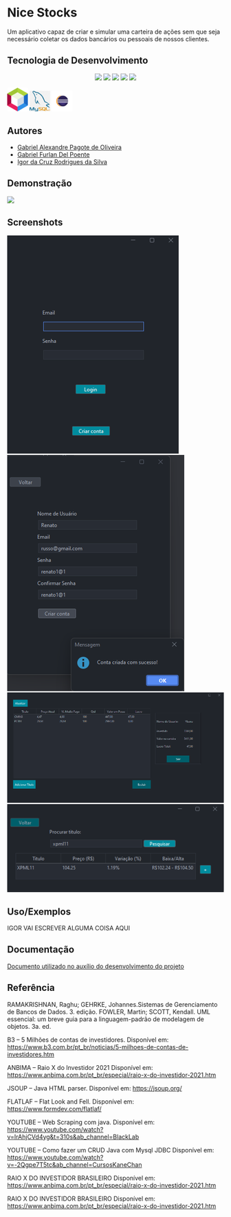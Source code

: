 # Nice Stocks

Um aplicativo capaz de criar e simular uma carteira de ações sem que seja necessário coletar os dados bancários ou pessoais de nossos clientes.

## Tecnologia de Desenvolvimento

<p align="center">
  <img src="https://img.shields.io/badge/Java-ED8B00?style=for-the-badge&logo=java&logoColor=white">
  <img src="https://img.shields.io/badge/MySQL-00000F?style=for-the-badge&logo=mysql&logoColor=white">
  <img src="https://img.shields.io/badge/riotgames-D32936.svg?style=for-the-badge&logo=riotgames&logoColor=white">
  <img src="https://img.shields.io/badge/chatGPT-74aa9c?style=for-the-badge&logo=openai&logoColor=white">
  <img src="https://img.shields.io/badge/xbox-%23107C10.svg?style=for-the-badge&logo=xbox&logoColor=white">
</p>

<p display="inline-block">
  <img width="48" src="src/resources/icons/Netbeans-logo.png">
  <img width="48" src="src/resources/icons/png-clipart-mysql-mysql.png">
  <img width="48" src="src/resources/icons/pngwing.com.png">
</p>

## Autores

- [Gabriel Alexandre Pagote de Oliveira](https://www.github.com/gabrielpagote)
- [Gabriel Furlan Del Poente](https://www.github.com/Furlangit)
- [Igor da Cruz Rodrigues da Silva](https://www.github.com/mjigormj)


## Demonstração

<img src="src/resources/icons/HomeBrocker.gif">

## Screenshots

<img src="documentos/Telas/01 - login.png">
<img src="documentos/Telas/02 - criar conta.png">
<img src="documentos/Telas/03 - carteira.png">
<img src="documentos/Telas/04 - adicionar titulo.png">

## Uso/Exemplos

IGOR VAI ESCREVER ALGUMA COISA AQUI 

## Documentação

[Documento utilizado no auxílio do desenvolvimento do projeto](https://github.com/mjigormj/A3-HomeBroker/tree/main/documentos)


## Referência

RAMAKRISHNAN, Raghu; GEHRKE, Johannes.Sistemas de Gerenciamento de Bancos de Dados. 3. edição.
FOWLER, Martin; SCOTT, Kendall. UML essencial: um breve guia para a linguagem-padrão de modelagem de objetos. 3a. ed. 

B3 – 5 Milhões de contas de investidores. Disponível em: <https://www.b3.com.br/pt_br/noticias/5-milhoes-de-contas-de-investidores.htm> 

ANBIMA – Raio X do Investidor 2021 Disponível em: <https://www.anbima.com.br/pt_br/especial/raio-x-do-investidor-2021.htm> 

JSOUP – Java HTML parser. Disponível em: https://jsoup.org/ 

FLATLAF –  Flat Look and Fell. Disponível em:  <https://www.formdev.com/flatlaf/> 

YOUTUBE – Web Scraping com java. Disponível em: <https://www.youtube.com/watch?v=IrAhjCVd4yg&t=310s&ab_channel=BlackLab> 

YOUTUBE – Como fazer um CRUD Java com Mysql JDBC Disponível em: <https://www.youtube.com/watch?v=-2Qgpe7T5tc&ab_channel=CursosKaneChan> 

RAIO X DO INVESTIDOR BRASILEIRO Disponível em: <https://www.anbima.com.br/pt_br/especial/raio-x-do-investidor-2021.htm>

RAIO X DO INVESTIDOR BRASILEIRO Disponível em: <https://www.anbima.com.br/pt_br/especial/raio-x-do-investidor-2021.htm>

